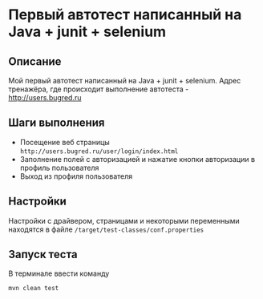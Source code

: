 
# Первый автотест написанный на Java + junit + selenium

## Описание
Мой первый автотест написанный на Java + junit + selenium.
Адрес тренажёра, где происходит выполнение автотеста -
http://users.bugred.ru

## Шаги выполнения
- Посещение веб страницы `http://users.bugred.ru/user/login/index.html`
- Заполнение полей с авторизацией и нажатие кнопки авторизации в профиль пользователя
- Выход из профиля пользователя
## Настройки

Настройки с драйвером, страницами и некоторыми переменными находятся в файле `/target/test-classes/conf.properties`

## Запуск теста

В терминале ввести команду 
```bash
mvn clean test
```

